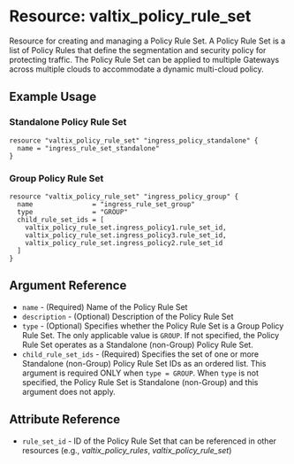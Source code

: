 # Resource: valtix_policy_rule_set

Resource for creating and managing a Policy Rule Set.  A Policy Rule Set is a list of Policy Rules that define the segmentation and security policy for protecting traffic.  The Policy Rule Set can be applied to multiple Gateways across multiple clouds to accommodate a dynamic multi-cloud policy.

## Example Usage

### Standalone Policy Rule Set
```hcl
resource "valtix_policy_rule_set" "ingress_policy_standalone" {
  name = "ingress_rule_set_standalone"
}
```

### Group Policy Rule Set
```hcl
resource "valtix_policy_rule_set" "ingress_policy_group" {
  name               = "ingress_rule_set_group"
  type               = "GROUP"
  child_rule_set_ids = [
    valtix_policy_rule_set.ingress_policy1.rule_set_id,
    valtix_policy_rule_set.ingress_policy3.rule_set_id,
    valtix_policy_rule_set.ingress_policy2.rule_set_id
  ]
}
```

## Argument Reference
* `name` - (Required) Name of the Policy Rule Set
* `description` - (Optional) Description of the Policy Rule Set
* `type` - (Optional) Specifies whether the Policy Rule Set is a Group Policy Rule Set.  The only applicable value is `GROUP`.  If not specified, the Policy Rule Set operates as a Standalone (non-Group) Policy Rule Set.
* `child_rule_set_ids` - (Required) Specifies the set of one or more Standalone (non-Group) Policy Rule Set IDs as an ordered list.  This argument is required ONLY when `type = GROUP`.  When `type` is not specified, the Policy Rule Set is Standalone (non-Group) and this argument does not apply.

## Attribute Reference
* `rule_set_id` - ID of the Policy Rule Set that can be referenced in other resources (e.g., *valtix_policy_rules*, *valtix_policy_rule_set*)